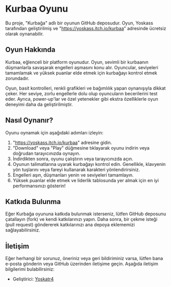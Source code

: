 # Kurbaa Oyunu

Bu proje, "Kurbağa" adlı bir oyunun GitHub deposudur. Oyun, Yoskass tarafından geliştirilmiş ve "https://yoskass.itch.io/kurbaa" adresinde ücretsiz olarak oynanabilir.

## Oyun Hakkında

Kurbaa, eğlenceli bir platform oyunudur. Oyun, sevimli bir kurbaanın düşmanlarla savaşarak engelleri aşmasını konu alır. Oyuncular, seviyeleri tamamlamak ve yüksek puanlar elde etmek için kurbağayı kontrol etmek zorundadır.

Oyun, basit kontrolleri, renkli grafikleri ve bağımlılık yapan oynanışıyla dikkat çeker. Her seviye, zorlu engellerle dolu olup oyuncuların becerilerini test eder. Ayrıca, power-up'lar ve özel yetenekler gibi ekstra özelliklerle oyun deneyimi daha da geliştirilmiştir.

## Nasıl Oynanır?

Oyunu oynamak için aşağıdaki adımları izleyin:

1. "https://yoskass.itch.io/kurbaa" adresine gidin.
2. "Download" veya "Play" düğmesine tıklayarak oyunu indirin veya doğrudan tarayıcınızda oynayın.
3. İndirdikten sonra, oyunu çalıştırın veya tarayıcınızda açın.
4. Oyunun talimatlarına uyarak kurbağayı kontrol edin. Genellikle, klavyenin yön tuşlarını veya fareyi kullanarak karakteri yönlendirirsiniz.
5. Engelleri aşın, düşmanları yenin ve seviyeleri tamamlayın.
6. Yüksek puanlar elde etmek ve liderlik tablosunda yer almak için en iyi performansınızı gösterin!

## Katkıda Bulunma

Eğer Kurbağa oyununa katkıda bulunmak isterseniz, lütfen GitHub deposunu çatallayın (fork) ve kendi katkılarınızı yapın. Daha sonra, bir çekme isteği (pull request) göndererek katkılarınızı ana depoya eklememizi sağlayabilirsiniz.


## İletişim

Eğer herhangi bir sorunuz, öneriniz veya geri bildiriminiz varsa, lütfen bana e-posta gönderin veya GitHub üzerinden iletişime geçin. Aşağıda iletişim bilgilerimi bulabilirsiniz:

- Geliştirici: [Yoskatr4](https://github.com/Yoskatr4)
